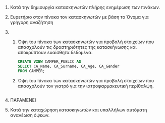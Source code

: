 1. Κατά την δημιουργία κατασκηνωτών  πλήρης ενημέρωση των πινάκων.

2. Ευρετήριο στον πίνακα τον κατασκηνωτών με βάση το Όνομα για γρήγορη αναζήτηση

3. 1. Όψη του πίνακα των κατασκηνωτών για προβολή στοιχείων που απασχολούν τις δραστηριότητες της κατασκήνωσης και αποκρύπτουν ευαίσθητα δεδομένα.

      ```sql
      CREATE VIEW CAMPER_PUBLIC AS
      SELECT CA_Name, CA_Surname, CA_Age, CA_Gender
      FROM CAMPER;
      ```

   2. Όψη του πίνακα των κατασκηνωτών για προβολή στοιχείων που απασχολούν τον γιατρό για την ιατροφαρμακευτική περίθαλψη.

      ```sql
      
      ```

4. ΠΑΡΑΜΕΝΕΙ

5. Κατά την καταχώρηση κατασκηνωτών και υπαλλήλων αυτόματη ανανέωση όψεων.

